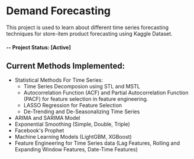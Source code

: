 # Demand Forecasting
This project is used to learn about different time series forecasting techniques for store-item product forecasting using Kaggle Dataset.

#### -- Project Status: [Active]

## Current Methods Implemented:

* Statistical Methods For Time Series:
	* Time Series Decomposion using STL and MSTL
	* Autocorrelation Function (ACF) and Partial Autocorrelation Function (PACF) for feature selection in feature engineering.
	* LASSO Regression for Feature Selection
	* De-Trending and De-Seasonalizing Time Series
* ARIMA and SARIMA Model
* Exponential Smoothing (Simple, Double, Triple)
* Facebook's Prophet
* Machine Learning Models (LightGBM, XGBoost)
* Feature Engineering for Time Series data (Lag Features, Rolling and Expanding Window Features, Date-Time Features)





